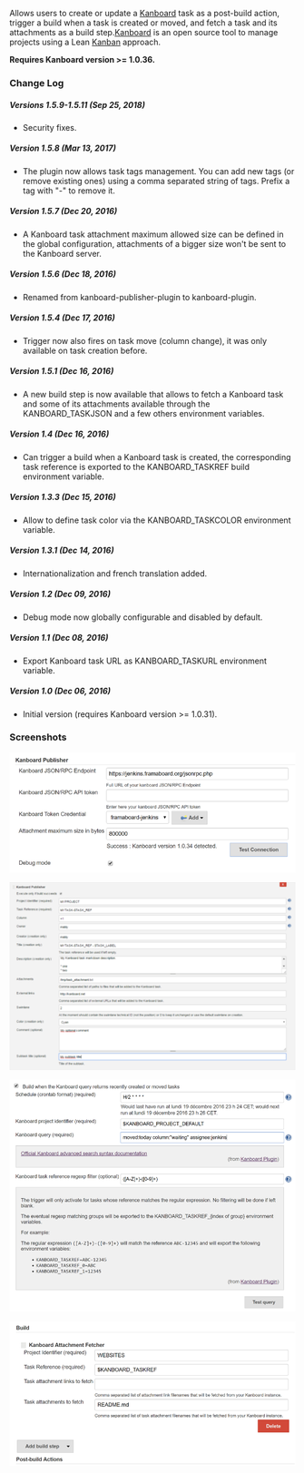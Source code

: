 
Allows users to create or update a [Kanboard](https://kanboard.net/)
task as a post-build action, trigger a build when a task is created or
moved, and fetch a task and its attachments as a build
step.[Kanboard](https://kanboard.net/) is an open source tool to manage
projects using a Lean
[Kanban](https://en.wikipedia.org/wiki/Kanban_(development)) approach.

**Requires Kanboard version \>= 1.0.36.**

### Change Log

##### Versions 1.5.9-1.5.11 (Sep 25, 2018)

-   Security fixes.

##### Version 1.5.8 (Mar 13, 2017)

-   The plugin now allows task tags management. You can add new tags (or
    remove existing ones) using a comma separated string of tags. Prefix
    a tag with "-" to remove it.

##### Version 1.5.7 (Dec 20, 2016)

-   A Kanboard task attachment maximum allowed size can be defined in
    the global configuration, attachments of a bigger size won't be sent
    to the Kanboard server.

##### Version 1.5.6 (Dec 18, 2016)

-   Renamed from kanboard-publisher-plugin to kanboard-plugin.

##### Version 1.5.4 (Dec 17, 2016)

-   Trigger now also fires on task move (column change), it was only
    available on task creation before.

##### Version 1.5.1 (Dec 16, 2016)

-   A new build step is now available that allows to fetch a Kanboard
    task and some of its attachments available through the
    KANBOARD\_TASKJSON and a few others environment variables.

##### Version 1.4 (Dec 16, 2016)

-   Can trigger a build when a Kanboard task is created, the
    corresponding task reference is exported to the KANBOARD\_TASKREF
    build environment variable.

##### Version 1.3.3 (Dec 15, 2016)

-   Allow to define task color via the KANBOARD\_TASKCOLOR environment
    variable.

##### Version 1.3.1 (Dec 14, 2016)

-   Internationalization and french translation added.

##### Version 1.2 (Dec 09, 2016)

-   Debug mode now globally configurable and disabled by default.

##### Version 1.1 (Dec 08, 2016)

-   Export Kanboard task URL as KANBOARD\_TASKURL environment variable.

##### Version 1.0 (Dec 06, 2016)

-   Initial version (requires Kanboard version \>= 1.0.31).

### Screenshots

![](docs/images/2016-12-19_23h22_47.png)

![](docs/images/2016-12-09_19h01_33.png)

![](docs/images/2016-12-19_23h26_41.png)

![](docs/images/2016-12-16_17h12_37.png)
